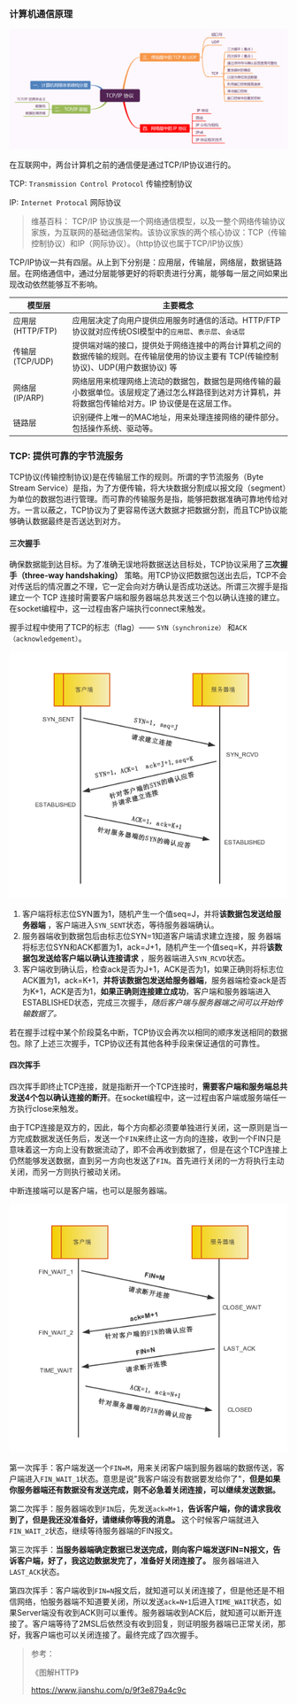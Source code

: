 

### 计算机通信原理

![tcp思维导图](./assets/images/tcp/tcp-x-mind.png)

在互联网中，两台计算机之前的通信便是通过TCP/IP协议进行的。

TCP: `Transmission Control Protocol` 传输控制协议

IP: `Internet Protocal` 网际协议

> 维基百科：
> TCP/IP 协议族是一个网络通信模型，以及一整个网络传输协议家族，为互联网的基础通信架构。该协议家族的两个核心协议：TCP（传输控制协议）和IP（网际协议）。（http协议也属于TCP/IP协议族）

TCP/IP协议一共有四层。从上到下分别是：应用层，传输层，网络层，数据链路层。在网络通信中，通过分层能够更好的将职责进行分离，能够每一层之间如果出现改动依然能够互不影响。

  模型层 | 主要概念
------------ | -------------------------------------
应用层(HTTP/FTP) | 应用层决定了向用户提供应用服务时通信的活动。HTTP/FTP协议就对应传统OSI模型中的`应用层`、`表示层`、`会话层`
传输层(TCP/UDP) | 提供端对端的接口，提供处于网络连接中的两台计算机之间的数据传输的规则。在传输层使用的协议主要有 TCP(传输控制协议)、UDP(用户数据协议) 等 
网络层(IP/ARP) | 网络层用来梳理网络上流动的数据包，数据包是网络传输的最小数据单位。该层规定了通过怎么样路径到达对方计算机，并将数据包传输给对方。IP 协议便是在这层工作。
链路层 | 识别硬件上唯一的MAC地址，用来处理连接网络的硬件部分。包括操作系统、驱动等。


### TCP: 提供可靠的字节流服务

TCP协议(传输控制协议)是在传输层工作的规则。所谓的字节流服务（Byte Stream Service）是指，为了方便传输，将大块数据分割成以报文段（segment）为单位的数据包进行管理。而可靠的传输服务是指，能够把数据准确可靠地传给对方。一言以蔽之，TCP协议为了更容易传送大数据才把数据分割，而且TCP协议能够确认数据最终是否送达到对方。


#### 三次握手

确保数据能到达目标。为了准确无误地将数据送达目标处，TCP协议采用了**三次握手（three-way handshaking）** 策略。用TCP协议把数据包送出去后，TCP不会对传送后的情况置之不理，它一定会向对方确认是否成功送达。所谓三次握手是指建立一个 TCP 连接时需要客户端和服务器端总共发送三个包以确认连接的建立。在socket编程中，这一过程由客户端执行connect来触发。

握手过程中使用了TCP的标志（flag）—— `SYN（synchronize）` 和`ACK（acknowledgement）`。

![tcp三次握手](./assets/images/tcp/三次握手.png)

1. 客户端将标志位SYN置为1，随机产生一个值seq=J，并将**该数据包发送给服务器端** ，客户端进入`SYN_SENT`状态，等待服务器端确认。
2. 服务器端收到数据包后由标志位SYN=1知道客户端请求建立连接，服
务器端将标志位SYN和ACK都置为1，ack=J+1，随机产生一个值seq=K，并将**该数据包发送给客户端以确认连接请求** ，服务器端进入`SYN_RCVD`状态。
3. 客户端收到确认后，检查ack是否为J+1，ACK是否为1，如果正确则将标志位ACK置为1，ack=K+1，**并将该数据包发送给服务器端**，服务器端检查ack是否为K+1，ACK是否为1，**如果正确则连接建立成功**，客户端和服务器端进入ESTABLISHED状态，完成三次握手，*随后客户端与服务器端之间可以开始传输数据了。*

若在握手过程中某个阶段莫名中断，TCP协议会再次以相同的顺序发送相同的数据包。除了上述三次握手，TCP协议还有其他各种手段来保证通信的可靠性。

#### 四次挥手

四次挥手即终止TCP连接，就是指断开一个TCP连接时，**需要客户端和服务端总共发送4个包以确认连接的断开**。在socket编程中，这一过程由客户端或服务端任一方执行close来触发。

由于TCP连接是双方的，因此，每个方向都必须要单独进行关闭，这一原则是当一方完成数据发送任务后，发送一个`FIN`来终止这一方向的连接，收到一个FIN只是意味着这一方向上没有数据流动了，即不会再收到数据了，但是在这个TCP连接上仍然能够发送数据，直到另一方向也发送了`FIN`。首先进行关闭的一方将执行主动关闭，而另一方则执行被动关闭。

中断连接端可以是客户端，也可以是服务器端。

![tcp四次挥手](./assets/images/tcp/四次挥手.png)

第一次挥手：客户端发送一个`FIN=M`，用来关闭客户端到服务器端的数据传送，客户端进入`FIN_WAIT_1`状态。意思是说"我客户端没有数据要发给你了"，**但是如果你服务器端还有数据没有发送完成，则不必急着关闭连接，可以继续发送数据。**

第二次挥手：服务器端收到`FIN`后，先发送`ack=M+1`，**告诉客户端，你的请求我收到了，但是我还没准备好，请继续你等我的消息。** 这个时候客户端就进入`FIN_WAIT_2`状态，继续等待服务器端的FIN报文。

第三次挥手：**当服务器端确定数据已发送完成，则向客户端发送FIN=N报文，告诉客户端，好了，我这边数据发完了，准备好关闭连接了。** 服务器端进入`LAST_ACK`状态。

第四次挥手：客户端收到`FIN=N`报文后，就知道可以关闭连接了，但是他还是不相信网络，怕服务器端不知道要关闭，所以发送`ack=N+1`后进入`TIME_WAIT`状态，如果Server端没有收到ACK则可以重传。服务器端收到ACK后，就知道可以断开连接了。客户端等待了2MSL后依然没有收到回复，则证明服务器端已正常关闭，那好，我客户端也可以关闭连接了。最终完成了四次握手。



> 参考： 
> 
> 《图解HTTP》
> 
> https://www.jianshu.com/p/9f3e879a4c9c
>